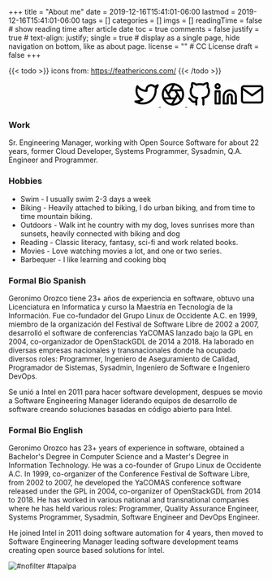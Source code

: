 +++
title = "About me"
date = 2019-12-16T15:41:01-06:00
lastmod = 2019-12-16T15:41:01-06:00
tags = []
categories = []
imgs = []
readingTime = false  # show reading time after article date
toc = true
comments = false
justify = true  # text-align: justify;
single = true  # display as a single page, hide navigation on bottom, like as about page.
license = ""  # CC License
draft = false
+++

{{< todo >}} icons from: https://feathericons.com/ {{< /todo >}}


<div align="right">
<a href="https://twitter.com/patux" target="_blank"><img src="twitter.svg" alt"Twitter"></
a>
<a href="https://www.flickr.com/people/p4tux/" target="_blank"><img src="aperture.svg" alt"Flickr"></
a>
<a href="https://github.com/patux" target="_blank"><img src="github.svg" alt"Github"></a>
<a href="https://www.linkedin.com/in/patux/" target="_blank"><img src="linkedin.svg" alt"Linkedin"></a>
<a href="mailto:gorozco`at`gmail`dot`com?subject=Contact from patux dot net" target="_top"><img src="mail.svg" alt"Mail"></a>
</div>

### Work

Sr. Engineering Manager, working with Open Source Software for about 22 years, former Cloud Developer, Systems Programmer, Sysadmin, Q.A. Engineer and Programmer.

### Hobbies

* Swim - I usually swim 2-3 days a week
* Biking - Heavily attached to biking, I do urban biking, and from time to time mountain biking.
* Outdoors - Walk int he country with my dog, loves sunrises more than sunsets, heavily connected with biking and dog
* Reading - Classic literacy, fantasy, sci-fi and work related books.
* Movies - Love watching movies a lot, and one or two series.
* Barbequer - I like learning and cooking bbq


### Formal Bio Spanish

Geronimo Orozco tiene 23+ años de experiencia en software, obtuvo una Licenciatura en Informatica y curso la Maestría en Tecnología de la Información. Fue co-fundador del Grupo Linux de Occidente A.C. en 1999, miembro de la organización del Festival de Software Libre de 2002 a 2007, desarrolló el software de conferencias YaCOMAS lanzado bajo la GPL en 2004, co-organizador de OpenStackGDL de 2014 a 2018. Ha laborado en diversas empresas nacionales y transnacionales donde ha ocupado diversos roles: Programmer, Ingeniero de Aseguramiento de Calidad, Programador de Sistemas, Sysadmin, Ingeniero de Software e Ingeniero DevOps.

Se unió a Intel en 2011 para hacer software development, despues se movio a Software Engineering Manager liderando equipos de desarrollo de software creando soluciones basadas en código abierto para Intel.

### Formal Bio English

Geronimo Orozco has 23+ years of experience in software, obtained a Bachelor's Degree in Computer Science and a Master's Degree in Information Technology. He was a co-founder of Grupo Linux de Occidente A.C. In 1999, co-organizer of the Conference Festival de Software Libre,  from 2002 to 2007, he developed the YaCOMAS conference software released under the GPL in 2004, co-organizer of OpenStackGDL from 2014 to 2018. He has worked in various national and transnational companies where he has held various roles: Programmer, Quality Assurance Engineer, Systems Programmer, Sysadmin, Software Engineer and DevOps Engineer.

He joined Intel in 2011 doing software automation for 4 years, then moved to Software Engineering Manager leading software development teams creating open source based solutions for Intel.

<img src="https://live.staticflickr.com/7616/16877639095_e2ae7e1453_z.jpg" width="640" height="640" alt="#nofilter #tapalpa">
